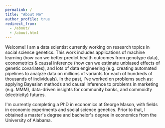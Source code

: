 ```yaml
---
permalink: /
title: "About Me"
author_profile: true
redirect_from: 
  - /about/
  - /about.html
---
```


Welcome! I am a data scientist currently working on research topics in social science genetics. This work includes applications of machine learning (how can we better predict health outcomes from genotype data), econometrics & causal inference (how can we estimate unbiased effects of genetic covariates), and lots of data engineering (e.g. creating automated pipelines to analyze data on millions of variants for each of hundreds of thousands of individuals). In the past, I've worked on problems such as: applying Bayesian methods and causal inference to problems in marketing (e.g. MMM), data-driven insights for community banks, and commoidty (electricity) futures. 

I'm currently completing a PhD in economics at George Mason, with fields in economic experiments and social science genetics. Prior to that, I obtained a master's degree and bachelor's degree in economics from the University of Alabama.